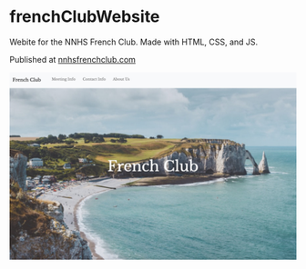 # frenchClubWebsite
Webite for the NNHS French Club. Made with HTML, CSS, and JS.

Published at
[nnhsfrenchclub.com](https://nnhsfrenchclub.com/)

![alt text](frenchClub.jpg "Website Main Page Image")
